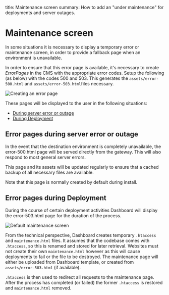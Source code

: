 title: Maintenance screen
summary: How to add an "under maintenance" for deployments and server outages.

# Maintenance screen

In some situations it is necessary to display a temporary error or maintenance screen, in order to provide a
fallback page when an environment is unavailable.

In order to ensure that this error page is available, it's necessary to create *ErrorPages* in the CMS with
the appropriate error codes. Setup the following (as below) with the codes 500 and 503. This generates the
`assets/error-500.html` and `assets/error-503.html`files necessary.

![Creating an error page](../_images/creating-an-error-page.png)

These pages will be displayed to the user in the following situations:

* [During server error or outage](#error-pages-during-server-error-or-outage)
* [During Deployment](#error-pages-during-deployment)

## Error pages during server error or outage

In the event that the destination environment is completely unavailable, the error-500.html page will be served directly
from the gateway. This will also respond to most general server errors.

This page and its assets will be updated regularly to ensure that a cached backup of all necessary files are available.

Note that this page is normally created by default during install.

## Error pages during Deployment

During the course of certain deployment activities Dashboard will display the error-503.html page for the duration
of the process.

![Default maintenance screen](../_images/default-maintenance-screen.jpg)

From the technical perspective, Dashboard creates temporary `.htaccess` and `maintenance.html` files. It assumes that
the codebase comes with `.htaccess`, so this is renamed and stored for later retrieval. Websites must not create their
own `maintenance.html` however as this will cause deployments to fail or the file to be destroyed. The maintenance page
will either be uploaded from Dashboard template, or created from `assets/error-503.html` (if available).

`.htaccess` is then used to redirect all requests to the maintenance page. After the process has completed (or failed)
the former `.htaccess` is restored and `maintenance.html` removed.

